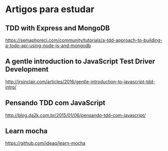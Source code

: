 # Artigos para estudar

## TDD with Express and MongoDB
https://semaphoreci.com/community/tutorials/a-tdd-approach-to-building-a-todo-api-using-node-js-and-mongodb

## A gentle introduction to JavaScript Test Driver Development
http://jrsinclair.com/articles/2016/gentle-introduction-to-javascript-tdd-intro/

## Pensando TDD com JavaScript
http://blog.da2k.com.br/2015/01/06/pensando-tdd-com-javascript/

## Learn mocha
https://github.com/ideaq/learn-mocha